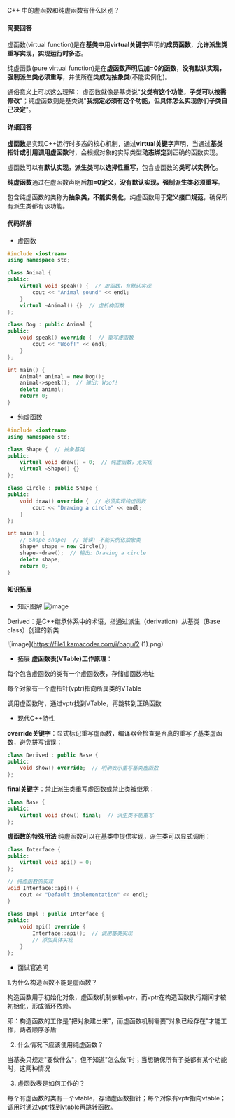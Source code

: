 C++ 中的虚函数和纯虚函数有什么区别？

#### 简要回答
虚函数(virtual function)是在**基类中**用**virtual关键字**声明的**成员函数**，**允许派生类重写实现，实现运行时多态**。

纯虚函数(pure virtual function)是在**虚函数声明后加=0的函数**，**没有默认实现，强制派生类必须重写**，并使所在类**成为抽象类**(不能实例化)。

通俗意义上可以这么理解：
虚函数就像是基类说"**父类有这个功能，子类可以按需修改**"；纯虚函数则是基类说"**我规定必须有这个功能，但具体怎么实现你们子类自己决定**"。
#### 详细回答

**虚函数**是实现C++运行时多态的核心机制，通过**virtual关键字**声明，当通过**基类指针或引用调用虚函数**时，会根据对象的实际类型**动态绑定**到正确的函数实现。

虚函数可以有**默认实现**，**派生类**可以**选择性重写**，包含虚函数的**类可以实例化**。

**纯虚函数**通过在虚函数声明后**加=0定义，没有默认实现，强制派生类必须重写**。

包含纯虚函数的类称为**抽象类，不能实例化**，纯虚函数用于**定义接口规范**，确保所有派生类都有该功能。



#### 代码详解
- 虚函数
```cpp
#include <iostream>
using namespace std;

class Animal {
public:
    virtual void speak() {  // 虚函数，有默认实现
        cout << "Animal sound" << endl;
    }
    virtual ~Animal() {}  // 虚析构函数
};

class Dog : public Animal {
public:
    void speak() override {  // 重写虚函数
        cout << "Woof!" << endl;
    }
};

int main() {
    Animal* animal = new Dog();
    animal->speak();  // 输出: Woof!
    delete animal;
    return 0;
}
```
- 纯虚函数
```cpp
#include <iostream>
using namespace std;

class Shape {  // 抽象基类
public:
    virtual void draw() = 0;  // 纯虚函数，无实现
    virtual ~Shape() {}
};

class Circle : public Shape {
public:
    void draw() override {  // 必须实现纯虚函数
        cout << "Drawing a circle" << endl;
    }
};

int main() {
    // Shape shape;  // 错误: 不能实例化抽象类
    Shape* shape = new Circle();
    shape->draw();  // 输出: Drawing a circle
    delete shape;
    return 0;
}
```
#### 知识拓展
- 知识图解
  ![image](https://file1.kamacoder.com/i/bagu/2.png)

  



Derived：是C++继承体系中的术语，指通过派生（derivation）从基类（Base class）创建的新类

![image](https://file1.kamacoder.com/i/bagu/2 (1).png)

- 拓展
**虚函数表(VTable)工作原理**：

每个包含虚函数的类有一个虚函数表，存储虚函数地址

每个对象有一个虚指针(vptr)指向所属类的VTable

调用虚函数时，通过vptr找到VTable，再跳转到正确函数

- 现代C++特性

**override关键字**：显式标记重写虚函数，编译器会检查是否真的重写了基类虚函数，避免拼写错误：
```cpp
class Derived : public Base {
public:
    void show() override;  // 明确表示重写基类虚函数
};
```
**final关键字**：禁止派生类重写虚函数或禁止类被继承：
```cpp
class Base {
public:
    virtual void show() final;  // 派生类不能重写
};
```
**虚函数的特殊用法**
纯虚函数可以在基类中提供实现，派生类可以显式调用：
```cpp
class Interface {
public:
    virtual void api() = 0;
};

// 纯虚函数的实现
void Interface::api() {
    cout << "Default implementation" << endl;
}

class Impl : public Interface {
public:
    void api() override {
        Interface::api();  // 调用基类实现
        // 添加具体实现
    }
};
```

- 面试官追问

1.为什么构造函数不能是虚函数？

构造函数用于初始化对象，虚函数机制依赖vptr，而vptr在构造函数执行期间才被初始化，形成循环依赖。

即：构造函数的工作是"把对象建出来"，而虚函数机制需要"对象已经存在"才能工作，两者顺序矛盾

2. 什么情况下应该使用纯虚函数？

当基类只规定"要做什么"，但不知道"怎么做"时；当想确保所有子类都有某个功能时，这两种情况

3. 虚函数表是如何工作的？

每个有虚函数的类有一个vtable，存储虚函数指针；每个对象有vptr指向vtable；调用时通过vptr找到vtable再跳转函数。
